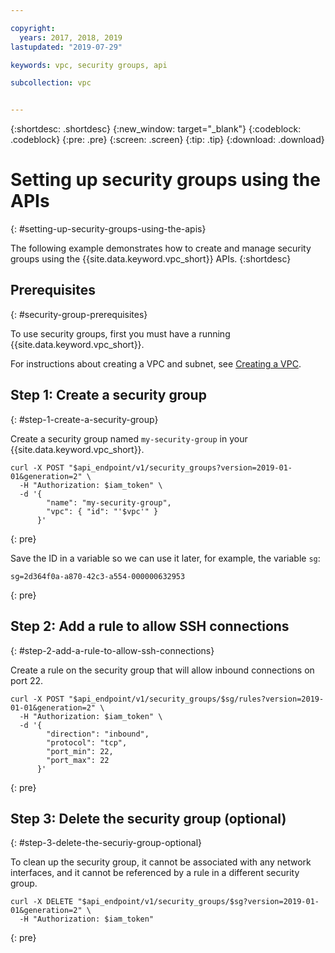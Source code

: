 ```yaml
---

copyright:
  years: 2017, 2018, 2019
lastupdated: "2019-07-29"

keywords: vpc, security groups, api

subcollection: vpc


---
```


{:shortdesc: .shortdesc}
{:new_window: target="_blank"}
{:codeblock: .codeblock}
{:pre: .pre}
{:screen: .screen}
{:tip: .tip}
{:download: .download}

# Setting up security groups using the APIs
{: #setting-up-security-groups-using-the-apis}

The following example demonstrates how to create and manage security groups using the {{site.data.keyword.vpc_short}} APIs.
{:shortdesc}

## Prerequisites
{: #security-group-prerequisites}

To use security groups, first you must have a running {{site.data.keyword.vpc_short}}.

For instructions about creating a VPC and subnet, see [Creating a VPC](/docs/vpc?topic=vpc-creating-a-vpc-using-the-rest-apis).

## Step 1: Create a security group
{: #step-1-create-a-security-group}

Create a security group named `my-security-group` in your {{site.data.keyword.vpc_short}}.

```
curl -X POST "$api_endpoint/v1/security_groups?version=2019-01-01&generation=2" \
  -H "Authorization: $iam_token" \
  -d '{
        "name": "my-security-group",
        "vpc": { "id": "'$vpc'" }
      }'
```
{: pre}

Save the ID in a variable so we can use it later, for example, the variable `sg`:

```
sg=2d364f0a-a870-42c3-a554-000000632953
```
{: pre}

## Step 2: Add a rule to allow SSH connections
{: #step-2-add-a-rule-to-allow-ssh-connections}

Create a rule on the security group that will allow inbound connections on port 22.

```
curl -X POST "$api_endpoint/v1/security_groups/$sg/rules?version=2019-01-01&generation=2" \
  -H "Authorization: $iam_token" \
  -d '{
        "direction": "inbound",
        "protocol": "tcp",
        "port_min": 22,
        "port_max": 22
      }'
```
{: pre}

## Step 3: Delete the security group (optional)
{: #step-3-delete-the-securiy-group-optional}

To clean up the security group, it cannot be associated with any network interfaces, and it cannot be referenced by a rule in a different security group.

```
curl -X DELETE "$api_endpoint/v1/security_groups/$sg?version=2019-01-01&generation=2" \
  -H "Authorization: $iam_token"
```
{: pre}
